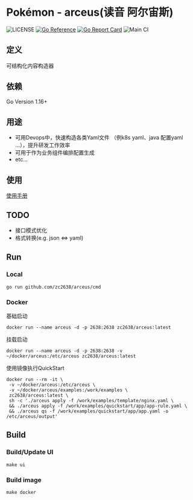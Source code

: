 # Pokémon - arceus(读音 阿尔宙斯)

![LICENSE](https://img.shields.io/github/license/zc2638/arceus.svg?style=flat-square&color=blue)
[![Go Reference](https://pkg.go.dev/badge/github.com/zc2638/arceus.svg)](https://pkg.go.dev/github.com/zc2638/arceus)
[![Go Report Card](https://goreportcard.com/badge/github.com/zc2638/arceus)](https://goreportcard.com/report/github.com/zc2638/arceus)
![Main CI](https://github.com/zc2638/arceus/workflows/Main%20CI/badge.svg)


## 定义
  可结构化内容构造器
  
## 依赖
Go Version 1.16+

## 用途
  - 可用Devops中，快速构造各类Yaml文件 （例k8s yaml、java 配置yaml ...），提升研发工作效率
  - 可用于作为业务组件编排配置生成
  - etc...

## 使用
[使用手册](https://github.com/99nil/arceus/blob/main/docs/help.md)

## TODO 

- 接口模式优化
- 格式转换(e.g. json <=> yaml)

## Run
### Local
```shell
go run github.com/zc2638/arceus/cmd
```

### Docker
基础启动
```shell
docker run --name arceus -d -p 2638:2638 zc2638/arceus:latest
```
挂载启动
```shell
docker run --name arceus -d -p 2638:2638 -v ~/docker/arceus:/etc/arceus zc2638/arceus:latest
```
使用镜像执行QuickStart
```shell
docker run --rm -it \
 -v ~/docker/arceus:/etc/arceus \
 -v ~/docker/arceus/examples:/work/examples \
 zc2638/arceus:latest \
 sh -c './arceus apply -f /work/examples/template/nginx.yaml \
 && ./arceus apply -f /work/examples/quickstart/app/app-rule.yaml \
 && ./arceus qs -f /work/examples/quickstart/app/app.yaml -o /etc/arceus/output'
```

## Build
### Build/Update UI
```shell
make ui
```

### Build image
```shell
make docker
```
